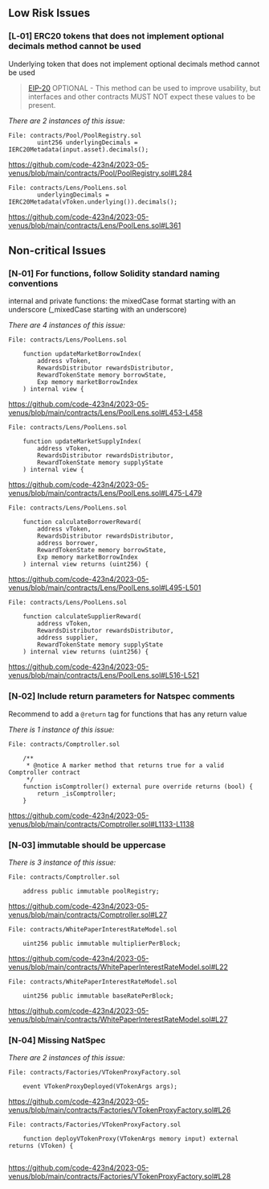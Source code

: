 ## Low Risk Issues

### [L&#x2011;01] ERC20 tokens that does not implement optional decimals method cannot be used

Underlying token that does not implement optional decimals method cannot be used

> [EIP-20](https://eips.ethereum.org/EIPS/eip-20#decimals) OPTIONAL - This method can be used to improve usability, but interfaces and other contracts MUST NOT expect these values to be present.

*There are 2 instances of this issue:*

```solidity
File: contracts/Pool/PoolRegistry.sol
        uint256 underlyingDecimals = IERC20Metadata(input.asset).decimals();
```
https://github.com/code-423n4/2023-05-venus/blob/main/contracts/Pool/PoolRegistry.sol#L284


```solidity
File: contracts/Lens/PoolLens.sol
        underlyingDecimals = IERC20Metadata(vToken.underlying()).decimals();
```

https://github.com/code-423n4/2023-05-venus/blob/main/contracts/Lens/PoolLens.sol#L361

## Non-critical Issues

### [N&#x2011;01] For functions, follow Solidity standard naming conventions

internal and private functions: the mixedCase format starting with an underscore (_mixedCase starting with an underscore)

*There are 4 instances of this issue:*

```solidity
File: contracts/Lens/PoolLens.sol

    function updateMarketBorrowIndex(
        address vToken,
        RewardsDistributor rewardsDistributor,
        RewardTokenState memory borrowState,
        Exp memory marketBorrowIndex
    ) internal view {
```
https://github.com/code-423n4/2023-05-venus/blob/main/contracts/Lens/PoolLens.sol#L453-L458

```solidity
File: contracts/Lens/PoolLens.sol

    function updateMarketSupplyIndex(
        address vToken,
        RewardsDistributor rewardsDistributor,
        RewardTokenState memory supplyState
    ) internal view {
```
https://github.com/code-423n4/2023-05-venus/blob/main/contracts/Lens/PoolLens.sol#L475-L479

```solidity
File: contracts/Lens/PoolLens.sol

    function calculateBorrowerReward(
        address vToken,
        RewardsDistributor rewardsDistributor,
        address borrower,
        RewardTokenState memory borrowState,
        Exp memory marketBorrowIndex
    ) internal view returns (uint256) {
```
https://github.com/code-423n4/2023-05-venus/blob/main/contracts/Lens/PoolLens.sol#L495-L501

```solidity
File: contracts/Lens/PoolLens.sol

    function calculateSupplierReward(
        address vToken,
        RewardsDistributor rewardsDistributor,
        address supplier,
        RewardTokenState memory supplyState
    ) internal view returns (uint256) {
```
https://github.com/code-423n4/2023-05-venus/blob/main/contracts/Lens/PoolLens.sol#L516-L521

### [N&#x2011;02] Include return parameters for Natspec comments

Recommend to add a `@return` tag for functions that has any return value


*There is 1 instance of this issue:*

```solidity
File: contracts/Comptroller.sol

    /**
     * @notice A marker method that returns true for a valid Comptroller contract
     */
    function isComptroller() external pure override returns (bool) {
        return _isComptroller;
    }
```
https://github.com/code-423n4/2023-05-venus/blob/main/contracts/Comptroller.sol#L1133-L1138

### [N&#x2011;03] immutable should be uppercase

*There is 3 instance of this issue:*

```solidity
File: contracts/Comptroller.sol

    address public immutable poolRegistry;
```
https://github.com/code-423n4/2023-05-venus/blob/main/contracts/Comptroller.sol#L27

```solidity
File: contracts/WhitePaperInterestRateModel.sol

    uint256 public immutable multiplierPerBlock;

```
https://github.com/code-423n4/2023-05-venus/blob/main/contracts/WhitePaperInterestRateModel.sol#L22

```solidity
File: contracts/WhitePaperInterestRateModel.sol

    uint256 public immutable baseRatePerBlock;

```
https://github.com/code-423n4/2023-05-venus/blob/main/contracts/WhitePaperInterestRateModel.sol#L27


### [N&#x2011;04] Missing NatSpec

*There are 2 instances of this issue:*

```solidity
File: contracts/Factories/VTokenProxyFactory.sol

    event VTokenProxyDeployed(VTokenArgs args);

```
https://github.com/code-423n4/2023-05-venus/blob/main/contracts/Factories/VTokenProxyFactory.sol#L26

```solidity
File: contracts/Factories/VTokenProxyFactory.sol

    function deployVTokenProxy(VTokenArgs memory input) external returns (VToken) {
    
```
https://github.com/code-423n4/2023-05-venus/blob/main/contracts/Factories/VTokenProxyFactory.sol#L28
